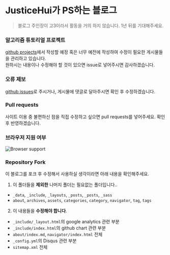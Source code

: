 # JusticeHui가 PS하는 블로그

> 블로그 주인장이 고3이라서 활동을 거의 하지 않습니다. 1년 뒤를 기대해주세요.

### 알고리즘 튜토리얼 프로젝트
[github projects](https://github.com/justiceHui/justiceHui.github.io/projects)에서 작성할 예정 혹은 너무 예전에 작성하여 수정이 필요한 게시물들을 관리하고 있습니다.<br>
원하시는 내용이나 수정해야 할 것이 있으면 issue로 넣어주시면 감사하겠습니다.

### 오류 제보
[github issues](https://github.com/justiceHui/justiceHui.github.io/issues)로 주시거나, 게시물에 댓글로 달아주시면 확인 후 수정하겠습니다.

### Pull requests
사이트 이용 중 불편하신 점을 직접 수정하고 싶으면 pull requests를 넣어주세요. 확인 후 반영하겠습니다.

### 브라우저 지원 여부
![Browser support](http://iissnan.com/nexus/next/browser-support.png)

### Repository Fork
이 블로그를 포크 후 수정해서 사용하실 생각이라면 아래 내용을 확인해주세요.

1. 이 폴더들을 **제외한** 나머지 폴더는 필요없는 폴더입니다..
  * `_data`, `_include`, `_layouts`, `_posts`, `_posts`, `_sass`
  * `about`, `archives`, `assets`, `categories`, `category`, `navigator`, `tag`, `tags`
2. 이 내용들을 **수정해야 합니다**.
  * `_include/_layout.html`의 google analytics 관련 부분
  * `_include/index.html`의 github chart 관련 부분
  * `about/index.md`, `navigator/index.html` 전체
  * `_config.yml`의 Disqus 관련 부분
  * `sitemap.xml` 전체
